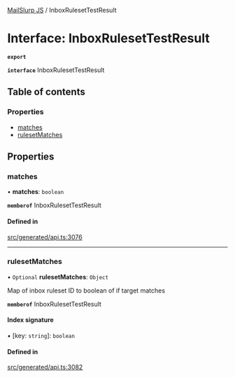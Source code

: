 [MailSlurp JS](../README.md) / InboxRulesetTestResult

# Interface: InboxRulesetTestResult

**`export`**

**`interface`** InboxRulesetTestResult

## Table of contents

### Properties

- [matches](InboxRulesetTestResult.md#matches)
- [rulesetMatches](InboxRulesetTestResult.md#rulesetmatches)

## Properties

### matches

• **matches**: `boolean`

**`memberof`** InboxRulesetTestResult

#### Defined in

[src/generated/api.ts:3076](https://github.com/mailslurp/mailslurp-client/blob/6bcf839/src/generated/api.ts#L3076)

___

### rulesetMatches

• `Optional` **rulesetMatches**: `Object`

Map of inbox ruleset ID to boolean of if target matches

**`memberof`** InboxRulesetTestResult

#### Index signature

▪ [key: `string`]: `boolean`

#### Defined in

[src/generated/api.ts:3082](https://github.com/mailslurp/mailslurp-client/blob/6bcf839/src/generated/api.ts#L3082)
